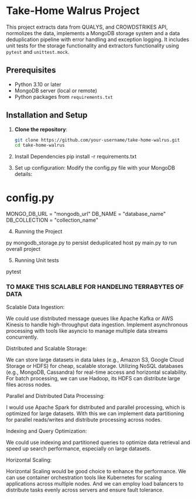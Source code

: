# Take-Home Walrus Project

This project extracts data from QUALYS, and CROWDSTRIKES API, normolizes the data,
implements a MongoDB storage system and a data deduplication pipeline with error handling and exception logging. 
It includes unit tests for the storage functionality and extractors functionality using `pytest` and `unittest.mock`.

## Prerequisites

- Python 3.10 or later
- MongoDB server (local or remote)
- Python packages from `requirements.txt`

## Installation and Setup

1. **Clone the repository**:
   ```bash
   git clone https://github.com/your-username/take-home-walrus.git
   cd take-home-walrus

2. Install Dependencies
pip install -r requirements.txt

3. Set up configuration: Modify the config.py file with your MongoDB details:
# config.py
MONGO_DB_URL = "mongodb_url"
DB_NAME = "database_name"
DB_COLLECTION = "collection_name"

4. Running the Project

py mongodb_storage.py to persist deduplicated host
py main.py to run overall project

5. Running Unit tests

pytest


### TO MAKE THIS SCALABLE FOR HANDELING TERRABYTES OF DATA ###

Scalable Data Ingestion:

We could use distributed message queues like Apache Kafka or AWS Kinesis to handle high-throughput data ingestion.
Implement asynchronous processing with tools like asyncio to manage multiple data streams concurrently.

Distributed and Scalable Storage:

We can store large datasets in data lakes (e.g., Amazon S3, Google Cloud Storage or HDFS) for cheap, scalable storage.
Utilizing NoSQL databases (e.g., MongoDB, Cassandra) for real-time access and horizontal scalability.
For batch processing, we can use Hadoop, its HDFS can distribute large files across nodes.

Parallel and Distributed Data Processing:

I would use Apache Spark for distributed and parallel processing, which is optimized for large datasets.
With this we can implement data partitioning for parallel reads/writes and distribute processing across nodes.

Indexing and Query Optimization:

We could use indexing and partitioned queries to optimize data retrieval and speed up search performance, especially on large datasets.

Horizontal Scaling:

Horizontal Scaling would be good choice to enhance the performance. We can use container orchestration tools like Kubernetes for scaling applications across multiple nodes.
And we can employ load balancers to distribute tasks evenly across servers and ensure fault tolerance.




